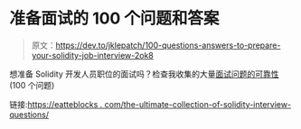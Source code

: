 # 准备面试的 100 个问题和答案

> 原文：<https://dev.to/jklepatch/100-questions-answers-to-prepare-your-solidity-job-interview-2ok8>

想准备 Solidity 开发人员职位的面试吗？检查我收集的大量[面试问题的可靠性](https://eattheblocks.com/the-ultimate-collection-of-solidity-interview-questions/) (100 个问题)

链接:[https://eatteblocks . com/the-ultimate-collection-of-solidity-interview-questions/](https://eattheblocks.com/the-ultimate-collection-of-solidity-interview-questions/)